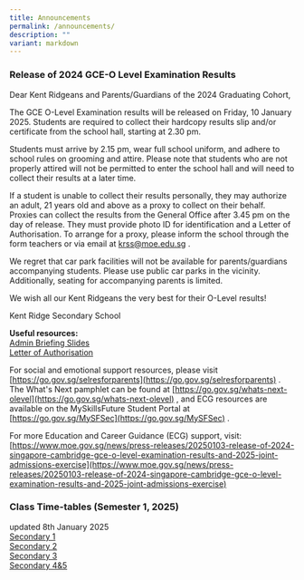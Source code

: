 ```yaml
---
title: Announcements
permalink: /announcements/
description: ""
variant: markdown
---
```

### Release of 2024 GCE-O Level Examination Results
      
Dear Kent Ridgeans and Parents/Guardians of the 2024 Graduating Cohort,

The GCE O-Level Examination results will be released on Friday, 10 January 2025. Students are required to collect their hardcopy results slip and/or certificate from the school hall, starting at 2.30 pm.

Students must arrive by 2.15 pm, wear full school uniform, and adhere to school rules on grooming and attire. Please note that students who are not properly attired will not be permitted to enter the school hall and will need to collect their results at a later time.

If a student is unable to collect their results personally, they may authorize an adult, 21 years old and above as a proxy to collect on their behalf. Proxies can collect the results from the General Office after 3.45 pm on the day of release. They must provide photo ID for identification and a Letter of Authorisation. To arrange for a proxy, please inform the school through the form teachers or via email at [krss@moe.edu.sg](mailto:krss@moe.edu.sg) .

We regret that car park facilities will not be available for parents/guardians accompanying students. Please use public car parks in the vicinity. Additionally, seating for accompanying parents is limited.

We wish all our Kent Ridgeans the very best for their O-Level results!

Kent Ridge Secondary School

**Useful resources:**<br>
[Admin Briefing Slides](/files/Admin_Briefing___O_Level_Results_10_Jan_2025.pdf)<br>
[Letter of Authorisation](/files/Letter_of_authorisation__collection_of_results_by_proxy____KRSS.pdf) 

For social and emotional support resources, please visit [https://go.gov.sg/selresforparents](https://go.gov.sg/selresforparents) . <br>The What's Next pamphlet can be found at [https://go.gov.sg/whats-next-olevel](https://go.gov.sg/whats-next-olevel) , and ECG resources are available on the MySkillsFuture Student Portal at [https://go.gov.sg/MySFSec](https://go.gov.sg/MySFSec) .

For more Education and Career Guidance (ECG) support, visit:
[https://www.moe.gov.sg/news/press-releases/20250103-release-of-2024-singapore-cambridge-gce-o-level-examination-results-and-2025-joint-admissions-exercise](https://www.moe.gov.sg/news/press-releases/20250103-release-of-2024-singapore-cambridge-gce-o-level-examination-results-and-2025-joint-admissions-exercise)



### Class Time-tables (Semester 1, 2025)
updated 8th January 2025<br>
[Secondary 1](/files/2025_Sem_1_Class_Timetable_Sec_1_31_Dec.pdf)<br>
[Secondary 2](/files/2025_Sem_1_Class_Timetable_Sec_2_6_Jan.pdf)<br>
[Secondary 3](/files/2025_Sem_1_Class_Timetable_Sec_3_7_Jan.pdf)<br>
[Secondary 4&amp;5](/files/2025_Sem_1_Class_Timetable_Sec_4_5_7_Jan.pdf)